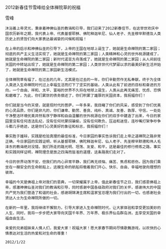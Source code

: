 2012新春佳节雪峰给全体禅院草的祝福

雪峰


    沐浴着上帝灵光，秉承着神佛仙圣的教诲和引导，我们迎来了2012新春佳节，在这举世欢庆中国农历新年之期，我代表上帝、代表基督耶稣、佛陀释迦牟尼、仙人老子、先圣穆罕默德及人类历史上的贤哲们向大家表达最诚挚的问候和祝福！

    在上帝的启示和神佛仙圣的引导下，上帝的王国在地球上诞生了，她就是生命禅院的第二家园；彻底的共产主义生活实现了，她就是生命禅院的第二家园；人类精神和心灵的世外桃源建成了，她就是生命禅院的第二家园；新时代诺亚方舟落成了，她就是生命禅院的第二家园；从人间前往天国的中转站出现了，她就是生命禅院的第二家园；人类世世代代梦寐以求的最美好新生活开始了，她就是生命禅院的第二家园新生活模式。

    全体禅院草有福了，在过去的几年，尤其是在过去的一年，你们辛勤劳作无私奉献，终于为全体人类进入生命禅院时代过上幸福生活而打下了坚实的基础，人类从此有了前进的目标和奋进的方向，一个自由、祥和、太平、富裕的世界不久将在地球上诞生，人类从此再无痛苦、忧虑、恐惧和磨难了，为此，你们累世的债务偿还了，你们积累了雄厚的天国资本，我祝福你们！

    你们就是当今的天使，就是现时代的菩萨，一年多来，我目睹了你们的风采，感受到了你们优美的心灵品质，你们是非凡的，你们谦卑、勤劳、善良、纯朴、真诚、友善、敦厚、守信，一处处干净整洁环境优美井然有序宁静祥和自由温馨的世外桃源在你们的双手中建造了出来，今日的家园里没有任何违法乱纪，没有任何坑蒙拐骗偷，没有任何欺负、压迫和迷信，连吵嘴打架争吵争斗都几乎绝迹，这是你们心灵美好的象征和标志，我祝福你们！

    事实胜于雄辩，实践是检验真理的最佳标准，今日家园的事实告诉我们走上帝之道禅院之路非常正确，今日家园的实践证明，听从基督耶稣、佛陀释迦牟尼、仙人老子、先圣穆罕默德和伟人毛泽东的教诲绝对没错，我们所走的路光明、坦荡、友爱、和平，这是最佳的修行修炼之路，事实和实践同样证明，禅院理念是放之四海而皆准的道理，这条路我们走对了。

    今日的世界动荡不安，但我们的内心异常平静，我们再无烦恼、痛苦、焦虑和悲伤，因为我们乘坐在一艘安全的生命航船上，这艘生命的航船将载着我们开心、快乐、自由、幸福地驶向理想的彼岸。

    幸福的今天是佛祖上帝对我们的恩典，一切荣耀属于上帝，值此新春佳节之日，我们感恩佛祖上帝，感激神佛仙圣对我们的教诲和引导，同时感谢中国各级政府对我们的关怀，感谢伟大的中国共产党为我们营造了和谐的社会，感谢胡锦涛主席和温家宝总理为我们付出的一切，也感谢社会贤达人士为生命禅院所做的一切。

    在新的一年里，我将继续不懈努力，引导大家进入生命禅院时代，让大家体验和享受更加美妙的人生，同时，我将一步步把大家导向天国千年界、万年界、极乐界仙岛群岛洲，去享受天国的幸福自由生活。

    亲爱的兄弟姐妹亲人情人们，我爱大家！祝福大家！愿大家春节期间尽情歌舞游戏，以欢快的心情表达对生活的热爱和对生命的尊重！

    2012/1/22



